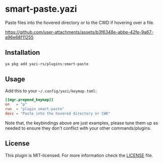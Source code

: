 # smart-paste.yazi

Paste files into the hovered directory or to the CWD if hovering over a file.

https://github.com/user-attachments/assets/b3f6348e-abbe-42fe-9a67-a96e68f11255

## Installation

```sh
ya pkg add yazi-rs/plugins:smart-paste
```

## Usage

Add this to your `~/.config/yazi/keymap.toml`:

```toml
[[mgr.prepend_keymap]]
on   = "p"
run  = "plugin smart-paste"
desc = "Paste into the hovered directory or CWD"
```

Note that, the keybindings above are just examples, please tune them up as needed to ensure they don't conflict with your other commands/plugins.

## License

This plugin is MIT-licensed. For more information check the [LICENSE](LICENSE) file.
